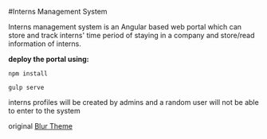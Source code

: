 #Interns Management System

Interns management system is an Angular based web portal which can store and track interns' time period of staying in a company and store/read information of interns.

**deploy the portal using:**

`npm install`

`gulp serve`

interns profiles will be created by admins and a random user will not be able to enter to the system

original [Blur Theme](https://github.com/akveo/blur-admin)
